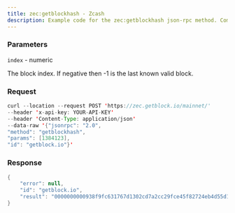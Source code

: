 ```yaml
---
title: zec:getblockhash - Zcash
description: Example code for the zec:getblockhash json-rpc method. Сomplete guide on how to use zec:getblockhash json-rpc in GetBlock.io Web3 documentation.
---
```


### Parameters


`index` - numeric

The block index. If negative then -1 is the last known valid block.

### Request

``` java
curl --location --request POST 'https://zec.getblock.io/mainnet/' 
--header 'x-api-key: YOUR-API-KEY' 
--header 'Content-Type: application/json' 
--data-raw '{"jsonrpc": "2.0",
"method": "getblockhash",
"params": [1384123],
"id": "getblock.io"}'
```

###  Response

``` java
{
    "error": null,
    "id": "getblock.io",
    "result": "0000000000938f9fc631767d1302cd7a2cc29fce45f82724eb4d55d11658768f"
}
```

